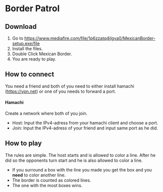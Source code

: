# Border Patrol

## Download
1. Go to https://www.mediafire.com/file/1p6zzatq4ilgva0/MexicanBorder-setup.exe/file 
2. Install the files.
3. Double Click Mexican Border.
4. You are ready to play.




## How to connect
You need a friend and both of you need to either install hamachi (https://vpn.net) or one of you needs to forward a port.

#### Hamachi
Create a network where both of you join.
* Host: Input the IPv4-adress from your hamachi client and choose a port.
* Join: Input the IPv4-adress of your friend and input same port as he did.

## How to play
The rules are simple. The host starts and is allowed to color a line.
After he did so the opponents turn start and he is also allowed to color a line.

* If you surround a box with the line you made you get the box and you **need** to color another line.
* The border is counted as colored lines.
* The one with the most boxes wins.
